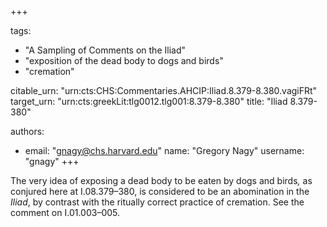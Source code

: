 +++

tags:
- "A Sampling of Comments on the Iliad"
- "exposition of the dead body to dogs and birds"
- "cremation"

citable_urn: "urn:cts:CHS:Commentaries.AHCIP:Iliad.8.379-8.380.vagiFRt"
target_urn: "urn:cts:greekLit:tlg0012.tlg001:8.379-8.380"
title: "Iliad 8.379-380"

authors:
- email: "gnagy@chs.harvard.edu"
  name: "Gregory Nagy"
  username: "gnagy"
+++

<p>The very idea of exposing a dead body to be eaten by dogs and birds<em>, </em>as conjured here at I.08.379–380, is considered to be an abomination in the <em>Iliad</em>, by contrast with the ritually correct practice of cremation. See the comment on I.01.003–005.  </p>